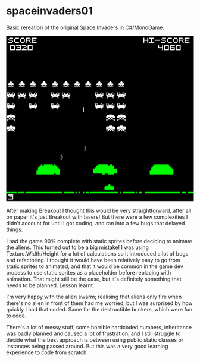 # spaceinvaders01

<p>Basic rereation of the original Space Invaders in C#/MonoGame.</p>
<p>
<img src=https://github.com/defaultroot1/spaceinvaders01/blob/master/spaceInvadersScreenshot.png>
</p>
<p>After making Breakout I thought this would be very straightforward, after all on paper it's just Breakout with lasers! But there were a few complexities I didn't account for until I got coding, and ran into a few bugs that delayed things.</p>
<p>I had the game 90% complete with static sprites before deciding to animate the aliens. This turned out to be a big mistake! I was using Texture.Width/Height for a lot of calculations so it introduced a lot of bugs and refactoring. I thought it would have been relatively easy to go from static sprites to animated, and that it would be common in the game dev process to use static sprites as a placeholder before replacing with animation. That might still be the case, but it's definitely something that needs to be planned. Lesson learnt.</p>
<p>I'm very happy with the alien swarm; realising that aliens only fire when there's no alien in front of them had me worried, but I was surprised by how quickly I had that coded. Same for the destructible bunkers, which were fun to code.</p>
<p>There's a lot of messy stuff, some horrible hardcoded numbers, inheritance was badly planned and caused a lot of frustration, and I still struggle to decide what the best approach is between using public static classes or instances being passed around. But this was a very good learning experience to code from scratch.</p>